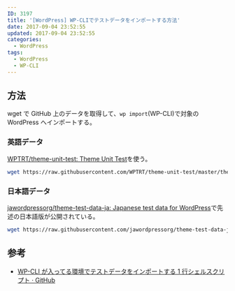 ```yaml
---
ID: 3197
title: '[WordPress] WP-CLIでテストデータをインポートする方法'
date: 2017-09-04 23:52:55
updated: 2017-09-04 23:52:55
categories:
  - WordPress
tags:
  - WordPress
  - WP-CLI
---
```


<!--more-->

## 方法

wget で GitHub 上のデータを取得して、`wp import`(WP-CLI)で対象の WordPress へインポートする。

### 英語データ

[WPTRT/theme-unit-test: Theme Unit Test](https://github.com/WPTRT/theme-unit-test)を使う。

```bash
wget https://raw.githubusercontent.com/WPTRT/theme-unit-test/master/themeunittestdata.wordpress.xml --no-check-certificate  && wp plugin install wordpress-importer --activate && wp import themeunittestdata.wordpress.xml --authors=create && rm themeunittestdata.wordpress.xml
```

### 日本語データ

[jawordpressorg/theme-test-data-ja: Japanese test data for WordPress](https://github.com/jawordpressorg/theme-test-data-ja)で先述の日本語版が公開されている。

```bash
wget https://raw.githubusercontent.com/jawordpressorg/theme-test-data-ja/master/wordpress-theme-test-date-ja.xml --no-check-certificate  && wp plugin install wordpress-importer --activate && wp import wordpress-theme-test-date-ja.xml --authors=create && rm wordpress-theme-test-date-ja.xml
```

## 参考

- [WP-CLI が入ってる環境でテストデータをインポートする 1 行シェルスクリプト · GitHub](https://gist.github.com/zchee/689114a048e7aeeb2728)
